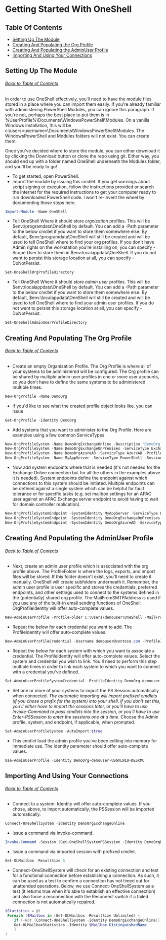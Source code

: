 # Getting Started With OneShell

## <a name="TOC"></a>Table Of Contents
- [Setting Up The Module](#SettingUp)
- [Creating And Populating the Org Profile](#CreatingOrgProfile)
- [Creating And Populating the AdminUser Profile](#CreatingAdminUserProfile)
- [Importing And Using Your Connections](#ImportingAndUsing)
## <a name="SettingUp"></a>Setting Up The Module
###### [Back to Table of Contents](#TOC)
In order to use OneShell effectively, you'll need to have the module files stored in a place where you can import them easily. If you're already familiar with administering PowerShell Modules, you can ignore this paragraph. If you're not, perhaps the best place to put them is in %UserProfile%\Documents\WindowsPowerShell\Modules. On a vanilla Windows installation, this will be c:\users\<username>\Documents\WindowsPowerShell\Modules. The WindowsPowerShell and Modules folders will not exist. You can create them.

Once you've decided where to store the module, you can either download it by clicking the Download button or clone the repo using git. Either way, you should end up with a folder named OneShell underneath the Modules folder, and you'll be ready to go!

- To get started, open PowerShell.
- Import the module by issuing this cmdlet. If you get warnings about script signing or execution, follow the instructions provided or search the internet for the required instructions to get your computer ready to run downloaded PowerShell code. I won't re-invent the wheel by documenting those steps here.
```PowerShell
Import-Module -Name OneShell
```
- Tell OneShell Where it should store _orgnization_ profiles. This will be $env:\programdata\OneShell by default. You can add a -Path parameter to the below cmdlet if you want to store them somewhere else. By default, $env:\programdata\OneShell will still be created and will be used to tell OneShell where to find your org profiles. If you don't have Admin rights on the workstation you're installing on, you can specify -Scope User to store them in $env:localappdata\OneShell. If you do not want to persist this storage location at all, you can specify -DoNotPersist.
```PowerShell
Set-OneShellOrgProfileDirectory
```
- Tell OneShell Where it should store _admin user_ profiles. This will be $env:\localappdata\OneShell by default. You can add a -Path parameter to the below cmdlet if you want to store them somewhere else. By default, $env:\localappdata\OneShell will still be created and will be used to tell OneShell where to find your admin user profiles. If you do not want to persist this storage location at all, you can specify -DoNotPersist.
```PowerShell
Set-OneShellAdminUserProfileDirectory
```
## <a name="CreatingOrgProfile"></a>Creating And Populating The Org Profile
###### [Back to Table of Contents](#TOC)
- Create an empty Organization Profile. The Org Profile is where all of your systems to be administered will be configured. The Org profile can be shared by multiple admin user profiles in one or more user accounts, so you don't have to define the same systems to be administered multiple times. 
```PowerShell
New-OrgProfile -Name DemoOrg
```
- If you'd like to see what the created profile object looks like, you can issue
```PowerShell
Get-OrgProfile -Identity DemoOrg
```
- Add systems that you want to administer to the Org Profile. Here are examples using a few common ServiceTypes.
```PowerShell
New-OrgProfileSystem -Name DemoOrgExchangeOnline -Description "DemoOrg's Exchange Online Tenant" -ServiceType ExchangeOnline -CommandPrefix OL -ProfileIdentity DemoOrg
New-OrgProfileSystem -Name DemoOrgExchangeOnPremises -ServiceType ExchangeOnPremises -CommandPrefix OP -ProfileIdentity DemoOrg
New-OrgProfileSystem -Name DemoOrgAzureAD -ServiceType AzureAD -ProfileIdentity DemoOrg -TenantSubDomain DemoOrg
New-OrgProfileSystem -Name MyAppServer -ServiceType PowerShell -SessionManagementGroups AppServers -ProfileIdentity DemoOrg
```
- Now add system endpoints where that is needed (it's not needed for the Exchange Online connection but for all the others in the examples above it is needed). System endpoints define the endpoint against which connections to this system should be initiated. Multiple endpoints can be defined against a single system which can be helpful for fault tolerance or for specific tasks (e.g. set mailbox settings for an APAC user against an APAC Exchange server endpoint to avoid having to wait for domain controller replication). 
```PowerShell
New-OrgProfileSystemEndpoint -SystemIdentity MyAppServer -ServiceType PowerShell -AddressType FQDN -Address appserver.contoso.com -ProfileIdentity DemoOrg
New-OrgProfileSystemEndpoint -SystemIdentity DemoOrgExchangeOnPremises -ServiceType ExchangeOnPremises -ProfileIdentity DemoOrg -AddressType FQDN -Address usgvlve1401.contoso.com
New-OrgProfileSystemEndpoint -SystemIdentity DemoOrgAzureAD -ServiceType AzureAD -AddressType FQDN -Address localhost -ProfileIdentity DemoOrg
```
## <a name="CreatingAdminUserProfile"></a>Creating And Populating the AdminUser Profile
###### [Back to Table of Contents](#TOC)
- Next, create an admin user profile which is associated with the org profile above. The ProfileFolder is where the logs, exports, and import files will be stored. If this folder doesn't exist, you'll need to create it manually. OneShell will create subfolders underneath it. Remember, the admin user profile is user specific and stores the credentials, preferred endpoints, and other settings used to connect to the systems defined in the (potentially) shared org profile. The MailFromSMTPAddress is used if you use any of the built-in email sending functions of OneShell. OrgProfileIdentity will offer auto-complete values.
```PowerShell
New-AdminUserProfile -ProfileFolder C:\Users\demouser\OneShell -MailFromSMTPAddress demouser@contoso.com -orgprofileidentity DemoOrg
```
- Repeat the below for each credential you want to add. The ProfileIdentity will offer auto-complete values. 
```PowerShell
New-AdminUserProfileCredential -Username demouser@contoso.com -ProfileIdentity DemoOrg-demouser-USGVLW10DESKDU
```
- Repeat the below for each system with which you want to associate a credential. The ProfileIdentity will offer auto-complete values. Select the system and credential you wish to link. You'll need to perform this step multiple times in order to link each system to which you want to connect with a credential you've defined. 
```PowerShell
Set-AdminUserProfileSystemCredential -ProfileIdentity DemoOrg-demouser-USGVLW10DESKDU
```
- Set one or more of your systems to import the PS Session automatically when connected. _The automatic importing will import prefixed cmdlets (if you chose a prefix for the system) into your shell. If you don't set this, you'll either have to import the sessions later, or you'll have to use Invoke-Command to pass cmdlets into the session, or you'll have to use Enter-PSSession to enter the sessions one at a time._ Choose the Admin profile, system, and endpoint, if applicable, when prompted.
```PowerShell
Set-AdminUserProfileSystem -AutoImport:$true
```
- This cmdlet load the admin profile you've been editing into memory for immediate use. The identity parameter should offer auto-complete values.
```PowerShell
Use-AdminUserProfile -Identity DemoOrg-demouser-USGVLW10-DESKMC
```
## <a name="ImportingAndUsing"></a>Importing And Using Your Connections
###### [Back to Table of Contents](#TOC)
- Connect to a system. Identity will offer auto-complete values. If you chose, above, to import automatically, the PSSession will be imported automatically.
```PowerShell
Connect-OneShellSystem -identity DemoOrgExchangeOnline
```
- Issue a command via invoke-command.
```PowerShell
Invoke-Command -Session (Get-OneShellSystemPSSession -Identity DemoOrgExchangeOnline) -ScriptBlock {Get-Mailbox -ResultSize 5}
```
- Issue a command via imported session with prefixed cmdlet.
```PowerShell
Get-OLMailbox -ResultSize 5
```
- Connect-OneShellSystem will check for an existing connection and test for a functional connection before establishing a connection. As such, it can be used as a test to confirm a connection has not timed out for unattended operations. Below, we use Connect-OneShellSystem as a test (it returns true when it's able to establish an effective connection) and also force a reconnection with the Reconnect switch if a failed connection is not automatically repaired.
```PowerShell
$Statistics = @(
 Foreach ($Mailbox in (Get-OLMailbox -ResultSize Unlimited) {
    If (-Not (Connect-OneShellSystem -identity DemoOrgExchangeOnline)) {Connect-OneShellSystem -identity DemoOrgExchangeOnline -Reconnect}
    Get-OLMailboxStatistics -Identity $Mailbox.DistinguishedName 
    }
)
```

